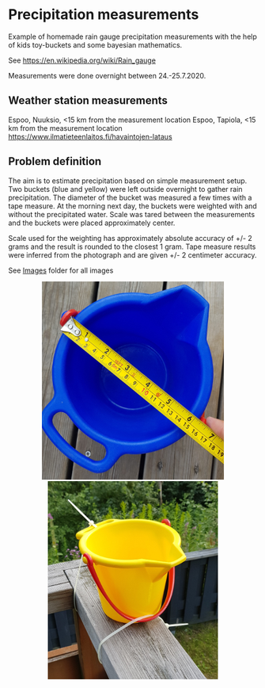 # Precipitation measurements

Example of homemade rain gauge precipitation measurements with the help of kids toy-buckets and some bayesian mathematics.

See https://en.wikipedia.org/wiki/Rain_gauge

Measurements were done overnight between 24.-25.7.2020.

## Weather station measurements
Espoo, Nuuksio, <15 km from the measurement location
Espoo, Tapiola, <15 km from the measurement location
https://www.ilmatieteenlaitos.fi/havaintojen-lataus

## Problem definition

The aim is to estimate precipitation based on simple measurement setup.
Two buckets (blue and yellow) were left outside overnight to gather rain precipitation.
The diameter of the bucket was measured a few times with a tape measure.
At the morning next day, the buckets were weighted with and without the precipitated water.
Scale was tared between the measurements and the buckets were placed approximately center.

Scale used for the weighting has approximately absolute accuracy of +/- 2 grams and the result is rounded to the closest 1 gram.
Tape measure results were inferred from the photograph and are given +/- 2 centimeter accuracy.

See [Images](https://github.com/ahartikainen/BayesianWeather/tree/master/RainGauge/images_cropped) folder for all images

<p align="center">
  <img height="400" src="/RainGauge/images_cropped/2020-07-24%2019.40.23.jpg">
  <img height="400" src="/RainGauge/images_cropped/2020-07-24%2019.43.45-1.jpg"> 
</p>
